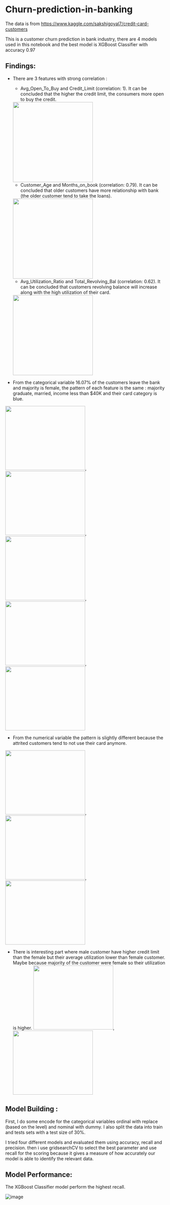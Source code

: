 # Churn-prediction-in-banking
The data is from https://www.kaggle.com/sakshigoyal7/credit-card-customers

This is a customer churn prediction in bank industry, there are 4 models used in this notebook and the best model is XGBoost Classifier with accuracy 0.97 

## Findings:

* There are 3 features with strong correlation :
  * Avg_Open_To_Buy and Credit_Limit (correlation: 1). It can be concluded that the higher the credit limit,  the consumers more open to buy the credit.
   
  <img src= "https://user-images.githubusercontent.com/86004756/133546166-a388826b-3b4e-4346-ae10-6869440bbe18.png" width="250" height="250">
  
  * Customer_Age and Months_on_book (correlation: 0.79). It can be concluded that older customers have more relationship with bank (the older customer tend to take the loans).
  
  <img src= "https://user-images.githubusercontent.com/86004756/133546298-fd02438a-6c28-4c43-8afa-c8b371e1b0cb.png" width="250" height="250">
  
  * Avg_Utilization_Ratio and Total_Revolving_Bal (correlation: 0.62). It can be concluded that customers revolving balance will increase along with the high utilization of their card.
  
  <img src= "https://user-images.githubusercontent.com/86004756/133546335-1cab8248-6d7b-4366-80af-ad6b3dcef36e.png" width="250" height="250">

* From the categorical variable 16.07% of the customers leave the bank and majority is female, the pattern of each feature is the same : majority graduate, married, income less than $40K and their card category is blue.

<img src= "https://user-images.githubusercontent.com/86004756/133546471-e85e2f94-62b6-401e-9760-f63797b8fdc1.png" width="250" height="200">, <img src= "https://user-images.githubusercontent.com/86004756/133546506-99d7ed73-0ac8-41f9-9706-c853c34d7b39.png" width="250" height="200">, <img src= "https://user-images.githubusercontent.com/86004756/133546577-494ab7f2-a1c3-4810-816c-2d6ac27b2cbd.png" width="250" height="200">, <img src= "https://user-images.githubusercontent.com/86004756/133560495-ef3a51a1-6635-4d1f-bc5b-4b905d18c2ff.png" width="250" height="200">, <img src= "https://user-images.githubusercontent.com/86004756/133546619-f57f24a2-1c8a-4437-a9a2-4999f112b8e2.png" width="250" height="200"> 

* From the numerical variable the pattern is slightly different because the attrited customers tend to not use their card anymore.

<img src= "https://user-images.githubusercontent.com/86004756/133547422-4f49bc98-fad5-468a-8d5d-55303aa91766.png" width="250" height="200">, <img src= "https://user-images.githubusercontent.com/86004756/133546849-b4458496-f19f-4430-8505-c089a24aab2a.png" width="250" height="200">, <img src= "https://user-images.githubusercontent.com/86004756/133547029-f334ff1b-6107-4072-850c-2bad73ebd890.png" width="250" height="200">

* There is interesting part where male customer have higher credit limit than the female but their average utilization lower than female customer. Maybe because majority of the customer were female so their utilization is higher.
<img src= "https://user-images.githubusercontent.com/86004756/133547094-ae1f0c0b-8791-408b-a042-71f50a72846c.png" width="250" height="200">, <img src= "https://user-images.githubusercontent.com/86004756/133547056-8bb57b5b-32a1-4a28-a9a7-57e850242410.png" width="250" height="200">

## Model Building :
First, I do some encode for the categorical variables ordinal with replace (based on the level) and nominal with dummy. I also split the data into train and tests sets with a test size of 30%.

I tried four different models and evaluated them using accuracy, recall and precision. then i use gridsearchCV to select the best parameter and use recall for the scoring  because it gives a measure of how accurately our model is able to identify the relevant data.

## Model Performance:
The XGBoost Classifier model perform the highest recall.

![image](https://user-images.githubusercontent.com/86004756/133558811-955b9193-907b-4cd1-935f-ed3e8115498e.png)
